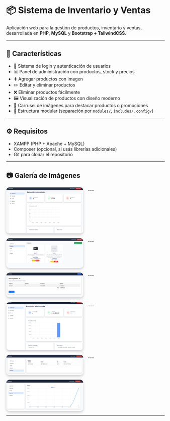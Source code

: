 # 📦 Sistema de Inventario y Ventas

Aplicación web para la gestión de productos, inventario y ventas, desarrollada en **PHP**, **MySQL** y **Bootstrap + TailwindCSS**.

---

## 🚀 Características

- 🔐 Sistema de login y autenticación de usuarios  
- 📊 Panel de administración con productos, stock y precios  
- ➕ Agregar productos con imagen  
- ✏️ Editar y eliminar productos  
- ❌ Eliminar productos fácilmente  
- 🖼️ Visualización de productos con diseño moderno  
- 🎠 Carrusel de imágenes para destacar productos o promociones  
- 📂 Estructura modular (separación por `modules/`, `includes/`, `config/`)

---

## ⚙️ Requisitos

- XAMPP (PHP + Apache + MySQL)  
- Composer (opcional, si usás librerías adicionales)  
- Git para clonar el repositorio  

---


## 📷 Galería de Imágenes

<div style="display: grid; grid-template-columns: repeat(auto-fit, minmax(200px, 1fr)); gap: 15px;">

  <div style="overflow: hidden; border-radius: 10px; box-shadow: 0 4px 8px rgba(0,0,0,0.2);">
    <img src="imagen1.png" alt="Producto 1" style="width: 100%; display: block;"/>
  </div>
---
  <div style="overflow: hidden; border-radius: 10px; box-shadow: 0 4px 8px rgba(0,0,0,0.2);">
    <img src="imagen2.png" alt="Producto 2" style="width: 100%; display: block;"/>
  </div>
---
  <div style="overflow: hidden; border-radius: 10px; box-shadow: 0 4px 8px rgba(0,0,0,0.2);">
    <img src="imagen3.png" alt="Producto 3" style="width: 100%; display: block;"/>
  </div>
---
  <div style="overflow: hidden; border-radius: 10px; box-shadow: 0 4px 8px rgba(0,0,0,0.2);">
    <img src="imagen4.png" alt="Producto 4" style="width: 100%; display: block;"/>
  </div>
---
  <div style="overflow: hidden; border-radius: 10px; box-shadow: 0 4px 8px rgba(0,0,0,0.2);">
    <img src="imagen5.png" alt="Producto 5" style="width: 100%; display: block;"/>
  </div>
---
  <div style="overflow: hidden; border-radius: 10px; box-shadow: 0 4px 8px rgba(0,0,0,0.2);">
    <img src="imagen6.png" alt="Producto 6" style="width: 100%; display: block;"/>
  </div>
</div>

---
